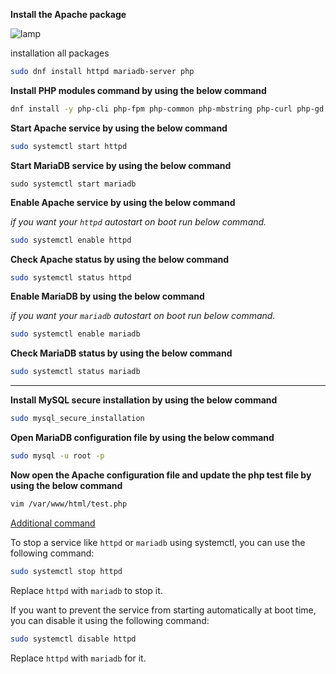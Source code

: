 **Install the Apache package**

![lamp](https://res.cloudinary.com/daewefkrz/image/upload/c_scale,h_277/v1686503549/Blog-Images/Web_Development/jd8stxv3qwleikpl6qgr.webp)

installation all packages

```bash
sudo dnf install httpd mariadb-server php
```

**Install PHP modules command by using the below command**

```bash
dnf install -y php-cli php-fpm php-common php-mbstring php-curl php-gd php-mysqlnd php-json php-xml php-intl php-pecl-apcu php-opcache
```

**Start Apache service by using the below command**

```bash
sudo systemctl start httpd
```

**Start MariaDB service by using the below command**

```
sudo systemctl start mariadb
```

**Enable Apache service by using the below command**

_if you want your `httpd` autostart on boot run below command._

```bash
sudo systemctl enable httpd
```

**Check Apache status by using the below command**

```bash
sudo systemctl status httpd
```

**Enable MariaDB by using the below command**

_if you want your `mariadb` autostart on boot run below command._

```bash
sudo systemctl enable mariadb
```

**Check MariaDB status by using the below command**

```bash
sudo systemctl status mariadb
```

---

**Install MySQL secure installation by using the below command**

```bash
sudo mysql_secure_installation
```

**Open MariaDB configuration file by using the below command**

```bash
sudo mysql -u root -p
```

**Now open the Apache configuration file and update the php test file by using the below command**

```bash
vim /var/www/html/test.php
```

<u>Additional command </u>

To stop a service like `httpd` or `mariadb` using systemctl, you can use the following command:

```bash
sudo systemctl stop httpd
```

Replace `httpd` with `mariadb` to stop it.

If you want to prevent the service from starting automatically at boot time, you can disable it using the following command:

```bash
sudo systemctl disable httpd
```

Replace `httpd` with `mariadb` for it.
